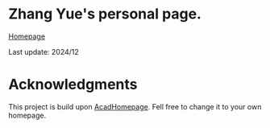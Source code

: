 # Zhang Yue's personal page.

[Homepage](https://superYuezhang.github.io/)

Last update: 2024/12

# Acknowledgments

This project is build upon [AcadHomepage](https://github.com/RayeRen/acad-homepage.github.io). Fell free to change it to your own homepage.

